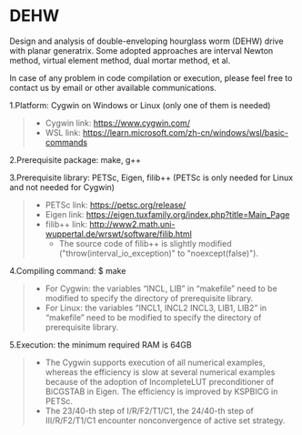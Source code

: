# DEHW
Design and analysis of double-enveloping hourglass worm (DEHW) drive with planar generatrix. Some adopted approaches are interval Newton method, virtual element method, dual mortar method, et al.

In case of any problem in code compilation or execution, please feel free to contact us by email or other available communications.

1.Platform: Cygwin on Windows or Linux (only one of them is needed)
> + Cygwin link: <https://www.cygwin.com/>
> + WSL link: <https://learn.microsoft.com/zh-cn/windows/wsl/basic-commands>

2.Prerequisite package: make, g++

3.Prerequisite library: PETSc, Eigen, filib++ (PETSc is only needed for Linux and not needed for Cygwin)
> + PETSc link: <https://petsc.org/release/>
> + Eigen link: <https://eigen.tuxfamily.org/index.php?title=Main_Page>
> + filib++ link: <http://www2.math.uni-wuppertal.de/wrswt/software/filib.html>
>   + The source code of filib++ is slightly modified ("throw(interval_io_exception)" to "noexcept(false)").

4.Compiling command: $ make
> + For Cygwin: the variables “INCL, LIB” in “makefile” need to be modified to specify the directory of prerequisite library.
> + For Linux: the variables “INCL1, INCL2 INCL3, LIB1, LIB2” in “makefile” need to be modified to specify the directory of prerequisite library.

5.Execution: the minimum required RAM is 64GB
> + The Cygwin supports execution of all numerical examples, whereas the efficiency is slow at several numerical examples because of the adoption of IncompleteLUT preconditioner of BiCGSTAB in Eigen. The efficiency is improved by KSPBICG in PETSc.
> + The 23/40-th step of I/R/F2/T1/C1, the 24/40-th step of III/R/F2/T1/C1 encounter nonconvergence of active set strategy.
